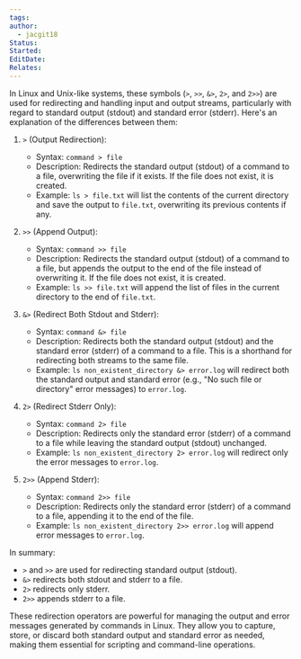 ```yaml
---
tags: 
author:
  - jacgit18
Status: 
Started: 
EditDate: 
Relates:
---
```

In Linux and Unix-like systems, these symbols (`>`, `>>`, `&>`, `2>`, and `2>>`) are used for redirecting and handling input and output streams, particularly with regard to standard output (stdout) and standard error (stderr). Here's an explanation of the differences between them:

1. `>` (Output Redirection):
   - Syntax: `command > file`
   - Description: Redirects the standard output (stdout) of a command to a file, overwriting the file if it exists. If the file does not exist, it is created.
   - Example: `ls > file.txt` will list the contents of the current directory and save the output to `file.txt`, overwriting its previous contents if any.

2. `>>` (Append Output):
   - Syntax: `command >> file`
   - Description: Redirects the standard output (stdout) of a command to a file, but appends the output to the end of the file instead of overwriting it. If the file does not exist, it is created.
   - Example: `ls >> file.txt` will append the list of files in the current directory to the end of `file.txt`.

3. `&>` (Redirect Both Stdout and Stderr):
   - Syntax: `command &> file`
   - Description: Redirects both the standard output (stdout) and the standard error (stderr) of a command to a file. This is a shorthand for redirecting both streams to the same file.
   - Example: `ls non_existent_directory &> error.log` will redirect both the standard output and standard error (e.g., "No such file or directory" error messages) to `error.log`.

4. `2>` (Redirect Stderr Only):
   - Syntax: `command 2> file`
   - Description: Redirects only the standard error (stderr) of a command to a file while leaving the standard output (stdout) unchanged.
   - Example: `ls non_existent_directory 2> error.log` will redirect only the error messages to `error.log`.

5. `2>>` (Append Stderr):
   - Syntax: `command 2>> file`
   - Description: Redirects only the standard error (stderr) of a command to a file, appending it to the end of the file.
   - Example: `ls non_existent_directory 2>> error.log` will append error messages to `error.log`.

In summary:

- `>` and `>>` are used for redirecting standard output (stdout).
- `&>` redirects both stdout and stderr to a file.
- `2>` redirects only stderr.
- `2>>` appends stderr to a file.

These redirection operators are powerful for managing the output and error messages generated by commands in Linux. They allow you to capture, store, or discard both standard output and standard error as needed, making them essential for scripting and command-line operations.